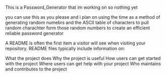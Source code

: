 This is a Password_Generator that im working on so nothing yet 

you can use this as you please and i plan on using the time as a method of generating random numebrs 
and the ASCII table of characters to pull random charachter form those random numbers to create an efficient 
reliable password generator

A README is often the first item a visitor will see when visiting your repository. README files typically include information on:

What the project does
Why the project is useful
How users can get started with the project
Where users can get help with your project
Who maintains and contributes to the project
